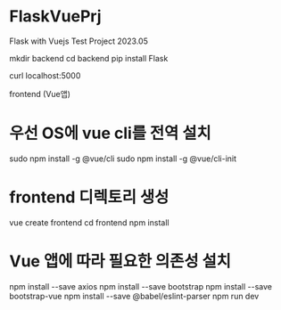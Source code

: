 # FlaskVuePrj
Flask with Vuejs Test Project 2023.05


mkdir backend
cd backend
pip install Flask

curl localhost:5000

frontend (Vue앱)
# 우선 OS에 vue cli를 전역 설치
sudo npm install -g @vue/cli
sudo npm install -g @vue/cli-init

# frontend 디렉토리 생성
vue create frontend
cd frontend
npm install
# Vue 앱에 따라 필요한 의존성 설치
npm install --save axios
npm install --save bootstrap
npm install --save bootstrap-vue
npm install --save @babel/eslint-parser
npm run dev

